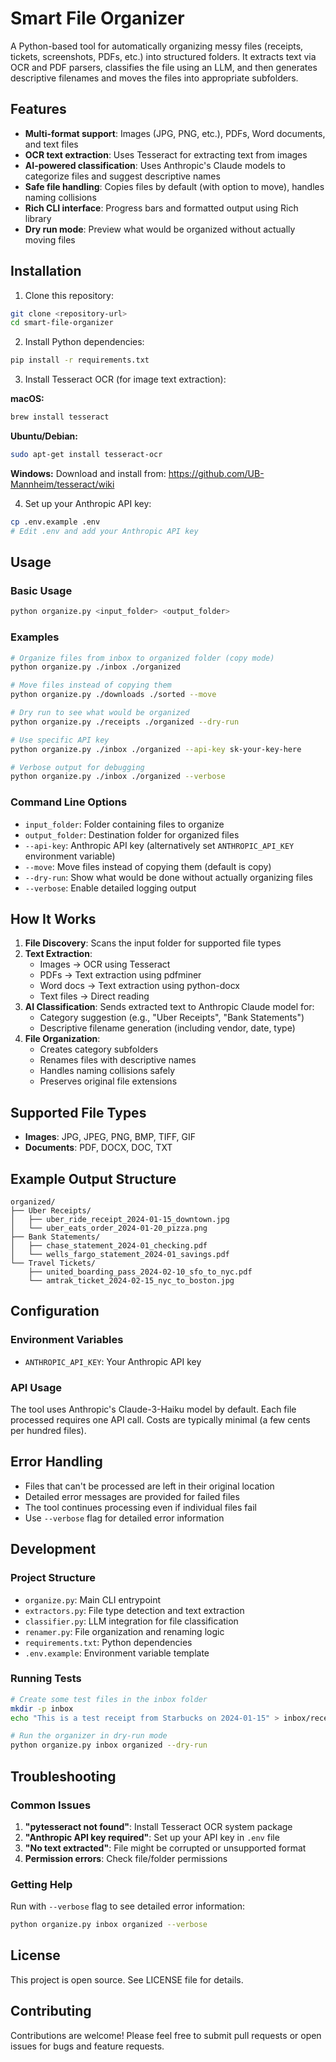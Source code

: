 # Smart File Organizer

A Python-based tool for automatically organizing messy files (receipts, tickets, screenshots, PDFs, etc.) into structured folders. It extracts text via OCR and PDF parsers, classifies the file using an LLM, and then generates descriptive filenames and moves the files into appropriate subfolders.

## Features

- **Multi-format support**: Images (JPG, PNG, etc.), PDFs, Word documents, and text files
- **OCR text extraction**: Uses Tesseract for extracting text from images
- **AI-powered classification**: Uses Anthropic's Claude models to categorize files and suggest descriptive names
- **Safe file handling**: Copies files by default (with option to move), handles naming collisions
- **Rich CLI interface**: Progress bars and formatted output using Rich library
- **Dry run mode**: Preview what would be organized without actually moving files

## Installation

1. Clone this repository:
```bash
git clone <repository-url>
cd smart-file-organizer
```

2. Install Python dependencies:
```bash
pip install -r requirements.txt
```

3. Install Tesseract OCR (for image text extraction):

**macOS:**
```bash
brew install tesseract
```

**Ubuntu/Debian:**
```bash
sudo apt-get install tesseract-ocr
```

**Windows:**
Download and install from: https://github.com/UB-Mannheim/tesseract/wiki

4. Set up your Anthropic API key:
```bash
cp .env.example .env
# Edit .env and add your Anthropic API key
```

## Usage

### Basic Usage

```bash
python organize.py <input_folder> <output_folder>
```

### Examples

```bash
# Organize files from inbox to organized folder (copy mode)
python organize.py ./inbox ./organized

# Move files instead of copying them
python organize.py ./downloads ./sorted --move

# Dry run to see what would be organized
python organize.py ./receipts ./organized --dry-run

# Use specific API key
python organize.py ./inbox ./organized --api-key sk-your-key-here

# Verbose output for debugging
python organize.py ./inbox ./organized --verbose
```

### Command Line Options

- `input_folder`: Folder containing files to organize
- `output_folder`: Destination folder for organized files
- `--api-key`: Anthropic API key (alternatively set `ANTHROPIC_API_KEY` environment variable)
- `--move`: Move files instead of copying them (default is copy)
- `--dry-run`: Show what would be done without actually organizing files
- `--verbose`: Enable detailed logging output

## How It Works

1. **File Discovery**: Scans the input folder for supported file types
2. **Text Extraction**: 
   - Images → OCR using Tesseract
   - PDFs → Text extraction using pdfminer
   - Word docs → Text extraction using python-docx
   - Text files → Direct reading
3. **AI Classification**: Sends extracted text to Anthropic Claude model for:
   - Category suggestion (e.g., "Uber Receipts", "Bank Statements")
   - Descriptive filename generation (including vendor, date, type)
4. **File Organization**: 
   - Creates category subfolders
   - Renames files with descriptive names
   - Handles naming collisions safely
   - Preserves original file extensions

## Supported File Types

- **Images**: JPG, JPEG, PNG, BMP, TIFF, GIF
- **Documents**: PDF, DOCX, DOC, TXT

## Example Output Structure

```
organized/
├── Uber Receipts/
│   ├── uber_ride_receipt_2024-01-15_downtown.jpg
│   └── uber_eats_order_2024-01-20_pizza.png
├── Bank Statements/
│   ├── chase_statement_2024-01_checking.pdf
│   └── wells_fargo_statement_2024-01_savings.pdf
└── Travel Tickets/
    ├── united_boarding_pass_2024-02-10_sfo_to_nyc.pdf
    └── amtrak_ticket_2024-02-15_nyc_to_boston.jpg
```

## Configuration

### Environment Variables

- `ANTHROPIC_API_KEY`: Your Anthropic API key

### API Usage

The tool uses Anthropic's Claude-3-Haiku model by default. Each file processed requires one API call. Costs are typically minimal (a few cents per hundred files).

## Error Handling

- Files that can't be processed are left in their original location
- Detailed error messages are provided for failed files
- The tool continues processing even if individual files fail
- Use `--verbose` flag for detailed error information

## Development

### Project Structure

- `organize.py`: Main CLI entrypoint
- `extractors.py`: File type detection and text extraction
- `classifier.py`: LLM integration for file classification
- `renamer.py`: File organization and renaming logic
- `requirements.txt`: Python dependencies
- `.env.example`: Environment variable template

### Running Tests

```bash
# Create some test files in the inbox folder
mkdir -p inbox
echo "This is a test receipt from Starbucks on 2024-01-15" > inbox/receipt.txt

# Run the organizer in dry-run mode
python organize.py inbox organized --dry-run
```

## Troubleshooting

### Common Issues

1. **"pytesseract not found"**: Install Tesseract OCR system package
2. **"Anthropic API key required"**: Set up your API key in `.env` file
3. **"No text extracted"**: File might be corrupted or unsupported format
4. **Permission errors**: Check file/folder permissions

### Getting Help

Run with `--verbose` flag to see detailed error information:
```bash
python organize.py inbox organized --verbose
```

## License

This project is open source. See LICENSE file for details.

## Contributing

Contributions are welcome! Please feel free to submit pull requests or open issues for bugs and feature requests.